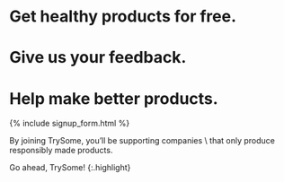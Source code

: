 # **Get** healthy products for free.  
# **Give** us your feedback.  
# **Help** make better products.

{% include signup_form.html %}

By joining TrySome, you’ll be supporting companies \\
that only produce responsibly made products.

Go ahead, TrySome!
{:.highlight}
